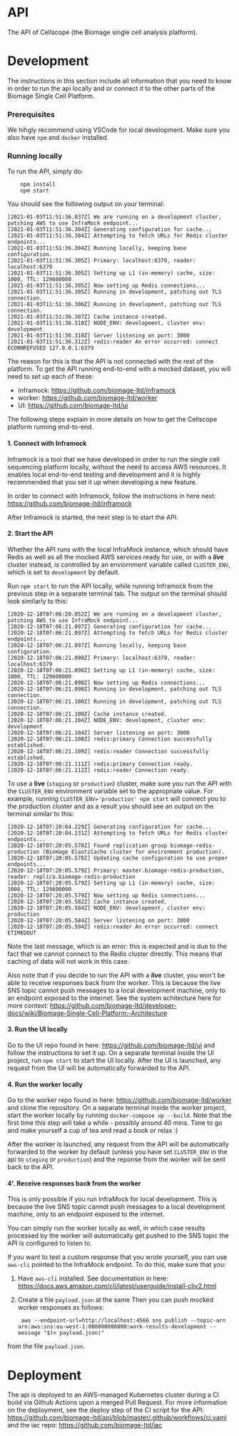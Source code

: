 API
======
The API of Cellscope (the Biomage single cell analysis platform).

Development
=================
The instructions in this section include all information that you need to know in order to run the api locally and
or connect it to the other parts of the Biomage Single Cell Platform.

### Prerequisites

We hihgly recommend using VSCode for local development. Make sure you also have `npm` and `docker` installed.

### Running locally

To run the API, simply do:

        npm install
        npm start

You should see the following output on your terminal:

```
[2021-01-03T11:51:36.037Z] We are running on a development cluster, patching AWS to use InfraMock endpoint...
[2021-01-03T11:51:36.304Z] Generating configuration for cache...
[2021-01-03T11:51:36.304Z] Attempting to fetch URLs for Redis cluster endpoints...
[2021-01-03T11:51:36.304Z] Running locally, keeping base configuration.
[2021-01-03T11:51:36.305Z] Primary: localhost:6379, reader: localhost:6379
[2021-01-03T11:51:36.305Z] Setting up L1 (in-memory) cache, size: 1000, TTL: 129600000
[2021-01-03T11:51:36.305Z] Now setting up Redis connections...
[2021-01-03T11:51:36.305Z] Running in development, patching out TLS connection.
[2021-01-03T11:51:36.306Z] Running in development, patching out TLS connection.
[2021-01-03T11:51:36.307Z] Cache instance created.
[2021-01-03T11:51:36.310Z] NODE_ENV: development, cluster env: development
[2021-01-03T11:51:36.310Z] Server listening on port: 3000
[2021-01-03T11:51:36.312Z] redis:reader An error occurred: connect ECONNREFUSED 127.0.0.1:6379
```

The reason for this is that the API is not connected with the rest of the platform. To get the API running end-to-end
with a mocked dataset, you will need to set up each of these:

- Inframock: https://github.com/biomage-ltd/inframock
- worker: https://github.com/biomage-ltd/worker
- UI: https://github.com/biomage-ltd/ui

The following steps explain in more details on how to get the Cellscope platform running end-to-end.

#### 1. Connect with Inframock
Inframock is a tool that we have developed in order to run the single cell sequencing platform locally, 
without the need to access AWS resources. It enables local end-to-end testing and development
and it is highly recommended that you set it up when developing a new feature.

In order to connect with Inframock, follow the instructions in here next: https://github.com/biomage-ltd/inframock

After Inframock is started, the next step is to start the API.

#### 2. Start the API
Whether the API runs with the local InfraMock instance, which should have Redis as well as all the mocked AWS 
services ready for use, or with a ***live*** cluster instead, is controlled by an enviornment variable called
`CLUSTER_ENV`, which is set to `development` by default.

Run `npm start` to run the API locally, while running Inframock from the previous step in a separate terminal tab.
The output on the terminal should look similarly to this:

```
[2020-12-18T07:06:20.852Z] We are running on a development cluster, patching AWS to use InfraMock endpoint...
[2020-12-18T07:06:21.097Z] Generating configuration for cache...
[2020-12-18T07:06:21.097Z] Attempting to fetch URLs for Redis cluster endpoints...
[2020-12-18T07:06:21.097Z] Running locally, keeping base configuration.
[2020-12-18T07:06:21.098Z] Primary: localhost:6379, reader: localhost:6379
[2020-12-18T07:06:21.098Z] Setting up L1 (in-memory) cache, size: 1000, TTL: 129600000
[2020-12-18T07:06:21.098Z] Now setting up Redis connections...
[2020-12-18T07:06:21.098Z] Running in development, patching out TLS connection.
[2020-12-18T07:06:21.100Z] Running in development, patching out TLS connection.
[2020-12-18T07:06:21.100Z] Cache instance created.
[2020-12-18T07:06:21.104Z] NODE_ENV: development, cluster env: development
[2020-12-18T07:06:21.104Z] Server listening on port: 3000
[2020-12-18T07:06:21.108Z] redis:primary Connection successfully established.
[2020-12-18T07:06:21.109Z] redis:reader Connection successfully established.
[2020-12-18T07:06:21.111Z] redis:primary Connection ready.
[2020-12-18T07:06:21.112Z] redis:reader Connection ready.
```

To use a **live** (`staging` or `production`) cluster, make sure you run the API with the `CLUSTER_ENV` environment
variable set to the appropriate value. For example, running `CLUSTER_ENV='production' npm start` will connect you to the
production cluster and as a result you should see an output on the terminal similar to this:

```
[2020-12-18T07:20:04.229Z] Generating configuration for cache...
[2020-12-18T07:20:04.231Z] Attempting to fetch URLs for Redis cluster endpoints...
[2020-12-18T07:20:05.578Z] Found replication group biomage-redis-production (Biomage ElastiCache cluster for environment production).
[2020-12-18T07:20:05.578Z] Updating cache configuration to use proper endpoints...
[2020-12-18T07:20:05.579Z] Primary: master.biomage-redis-production, reader: replica.biomage-redis-production
[2020-12-18T07:20:05.579Z] Setting up L1 (in-memory) cache, size: 1000, TTL: 129600000
[2020-12-18T07:20:05.579Z] Now setting up Redis connections...
[2020-12-18T07:20:05.582Z] Cache instance created.
[2020-12-18T07:20:05.584Z] NODE_ENV: development, cluster env: production
[2020-12-18T07:20:05.584Z] Server listening on port: 3000
[2020-12-18T07:20:05.594Z] redis:reader An error occurred: connect ETIMEDOUT
```

Note the last message, which is an error: this is expected and is due to the fact that we cannot connect to the Redis cluster
directly. This means that caching of data will not work in this case.

Also note that if you decide to run the API with a ***live*** cluster, you won't be able to receive responses back from the
worker. This is because the live SNS topic cannot push messages to a local development machine, only to an endpoint 
exposed to the internet. See the system achitecture here for more context: https://github.com/biomage-ltd/developer-docs/wiki/Biomage-Single-Cell-Platform:-Architecture

#### 3. Run the UI locally
Go to the UI repo found in here: https://github.com/biomage-ltd/ui and follow the instructions to set it up.
On a separate terminal inside the UI project, run `npm start` to start the UI locally. After the UI is launched,
any request from the UI will be automatically forwarded to the API.

#### 4. Run the worker locally
Go to the worker repo found in here: https://github.com/biomage-ltd/worker and clone the repository.
On a separate terminal inside the worker project, start the worker locally by running `docker-compose up --build`. Note that
the first time this step will take a while - possibly around 40 mins. Time to go and make yourself a cup of tea and read a book
or relax :)

After the worker is launched, any request from the API will be automatically forwarded to the worker by default 
(unless you have set `CLUSTER_ENV` in the api to `staging` or `production`) and the reponse from the worker will be sent 
back to the API.

#### 4'. Receive responses back from the worker
This is only possible if you run InfraMock for local development. This is because the live SNS topic cannot push
messages to a local development machine, only to an endpoint exposed to the internet.

You can simply run the worker locally as well, in which case results processed by the worker will automatically get
pushed to the SNS topic the API is configured to listen to.

If you want to test a custom response that you wrote yourself, you can use `aws-cli` pointed to the InfraMock endpoint.
To do this, make sure that you:

1. Have `aws-cli` installed. See documentation in here: https://docs.aws.amazon.com/cli/latest/userguide/install-cliv2.html
2. Create a file `payload.json` at the same 
Then you can push mocked worker responses as follows:

        aws --endpoint-url=http://localhost:4566 sns publish --topic-arn arn:aws:sns:eu-west-1:000000000000:work-results-development --message "$(< payload.json)"

from the file `payload.json`.

Deployment
==========
The api is deployed to an AWS-managed Kubernetes cluster during a CI build via Github Actions upon a merged Pull Request.
For more information on the deployment, see the deploy step of the CI script for the API: https://github.com/biomage-ltd/api/blob/master/.github/workflows/ci.yaml
and the iac repo: https://github.com/biomage-ltd/iac
